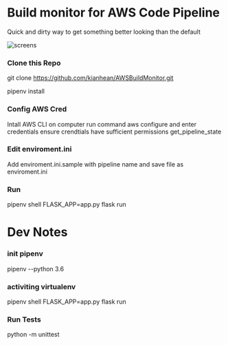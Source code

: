 # Build monitor for AWS Code Pipeline
Quick and dirty way to get something better looking than the default

![screens](https://user-images.githubusercontent.com/5037305/31896530-9958ee8c-b846-11e7-920f-17562fae6af9.png)

### Clone this Repo
git clone https://github.com/kianhean/AWSBuildMonitor.git

pipenv install

### Config AWS Cred
Intall AWS CLI on computer
run command aws configure and enter credentials
ensure crendtials have sufficient permissions
get_pipeline_state

### Edit enviroment.ini
Add enviroment.ini.sample with pipeline name and save file as enviroment.ini

### Run
pipenv shell
FLASK_APP=app.py flask run


# Dev Notes
### init pipenv
pipenv --python 3.6

### activiting virtualenv
pipenv shell
FLASK_APP=app.py flask run

### Run Tests
python -m unittest

